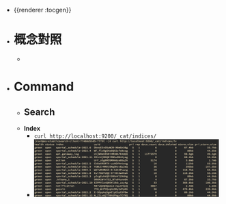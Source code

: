 - {{renderer :tocgen}}
- # 概念對照
	-
- # Command
	- ## Search
	- **Index**
		- `curl http://localhost:9200/_cat/indices/`
		- ![image.png](../assets/image_1656663393219_0.png)